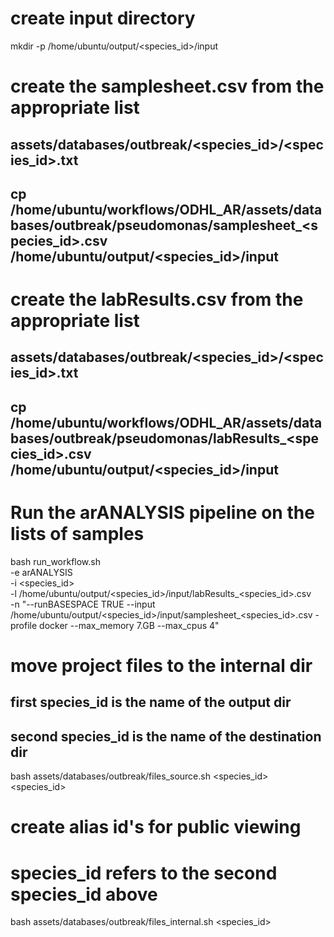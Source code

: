 # create input directory
mkdir -p /home/ubuntu/output/<species_id>/input

# create the samplesheet.csv from the appropriate list
## assets/databases/outbreak/<species_id>/<species_id>.txt
## cp /home/ubuntu/workflows/ODHL_AR/assets/databases/outbreak/pseudomonas/samplesheet_<species_id>.csv /home/ubuntu/output/<species_id>/input

# create the labResults.csv from the appropriate list
## assets/databases/outbreak/<species_id>/<species_id>.txt
## cp /home/ubuntu/workflows/ODHL_AR/assets/databases/outbreak/pseudomonas/labResults_<species_id>.csv /home/ubuntu/output/<species_id>/input

# Run the arANALYSIS pipeline on the lists of samples
bash run_workflow.sh \
	-e arANALYSIS \
	-i <species_id> \
	-l /home/ubuntu/output/<species_id>/input/labResults_<species_id>.csv \
	-n "--runBASESPACE TRUE --input /home/ubuntu/output/<species_id>/input/samplesheet_<species_id>.csv -profile docker --max_memory 7.GB --max_cpus 4"

# move project files to the internal dir
## first species_id is the name of the output dir
## second species_id is the name of the destination dir
bash assets/databases/outbreak/files_source.sh <species_id> <species_id> 

# create alias id's for public viewing
# species_id refers to the second species_id above
bash assets/databases/outbreak/files_internal.sh <species_id>

